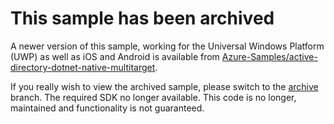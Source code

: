 # This sample has been archived

A newer version of this sample, working for the Universal Windows Platform (UWP) as well as iOS and Android is available from [Azure-Samples/active-directory-dotnet-native-multitarget](https://github.com/Azure-Samples/active-directory-dotnet-native-multitarget).

If you really wish to view the archived sample, please switch to the [archive](https://github.com/AzureADQuickStarts/NativeClient-WindowsPhone/tree/archive) branch.  The required SDK no longer available. This code is no longer, maintained and functionality is not guaranteed.